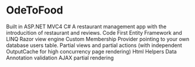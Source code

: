 # OdeToFood
Built in ASP.NET MVC4 C#
A restaurant management app with the introducition of restaurant and reviews.
Code First
Entity Framework and LINQ
Razor view engine
Custom Membership Provider pointing to your own database users table.
Partial views and partial actions (with independent OutputCache for high concurrency page rendering)
Html Helpers
Data Annotation validation
AJAX partial rendering
